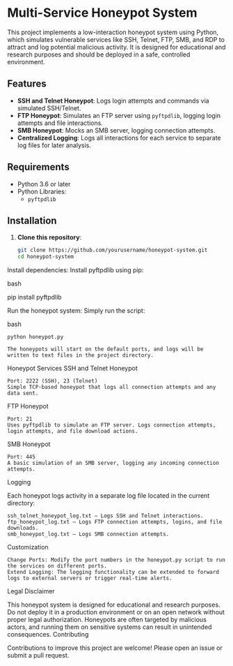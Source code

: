 # Multi-Service Honeypot System

This project implements a low-interaction honeypot system using Python, which simulates vulnerable services like SSH, Telnet, FTP, SMB, and RDP to attract and log potential malicious activity. It is designed for educational and research purposes and should be deployed in a safe, controlled environment.

## Features

- **SSH and Telnet Honeypot**: Logs login attempts and commands via simulated SSH/Telnet.
- **FTP Honeypot**: Simulates an FTP server using `pyftpdlib`, logging login attempts and file interactions.
- **SMB Honeypot**: Mocks an SMB server, logging connection attempts.
- **Centralized Logging**: Logs all interactions for each service to separate log files for later analysis.

## Requirements

- Python 3.6 or later
- Python Libraries:
  - `pyftpdlib`

## Installation

1. **Clone this repository**:

   ```bash
   git clone https://github.com/yourusername/honeypot-system.git
   cd honeypot-system

Install dependencies: Install pyftpdlib using pip:

bash

pip install pyftpdlib

Run the honeypot system: Simply run the script:

bash

    python honeypot.py

    The honeypots will start on the default ports, and logs will be written to text files in the project directory.

Honeypot Services
SSH and Telnet Honeypot

    Port: 2222 (SSH), 23 (Telnet)
    Simple TCP-based honeypot that logs all connection attempts and any data sent.

FTP Honeypot

    Port: 21
    Uses pyftpdlib to simulate an FTP server. Logs connection attempts, login attempts, and file download actions.

SMB Honeypot

    Port: 445
    A basic simulation of an SMB server, logging any incoming connection attempts.


Logging

Each honeypot logs activity in a separate log file located in the current directory:

    ssh_telnet_honeypot_log.txt — Logs SSH and Telnet interactions.
    ftp_honeypot_log.txt — Logs FTP connection attempts, logins, and file downloads.
    smb_honeypot_log.txt — Logs SMB connection attempts.

Customization

    Change Ports: Modify the port numbers in the honeypot.py script to run the services on different ports.
    Extend Logging: The logging functionality can be extended to forward logs to external servers or trigger real-time alerts.

Legal Disclaimer

This honeypot system is designed for educational and research purposes. Do not deploy it in a production environment or on an open network without proper legal authorization. Honeypots are often targeted by malicious actors, and running them on sensitive systems can result in unintended consequences.
Contributing

Contributions to improve this project are welcome! Please open an issue or submit a pull request.
